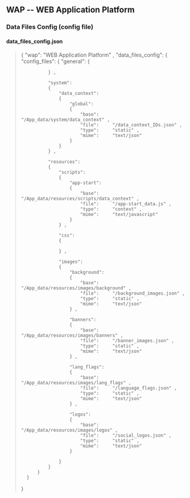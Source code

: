 WAP -- WEB Application Platform
-------------------------------

### Data Files Config (config file)


#### data_files_config.json


> 	{
> 	    "wap": "WEB Application Platform" ,
> 	    "data_files_config":
> 	    {
> 	        "config_files":
> 	        {
> 	            "general":
> 	            {
> 	        
> 	            } ,
> 	    
> 	            "system":
> 	            {
> 	                "data_context":
> 	                {
> 	                    "global":
> 	                    {
> 	                        "base":     "/App_data/system/data_context" ,
> 	                        "file":     "/data_context_IDs.json" ,
> 	                        "type":     "static" ,
> 	                        "mime":     "text/json"
> 	                    }
> 	                }
> 	            } ,
> 	            
> 	            "resources":
> 	            {
> 	                "scripts":
> 	                {
> 	                    "app-start":
> 	                    {
> 	                        "base":     "/App_data/resources/scripts/data_context" ,
> 	                        "file":     "/app-start_data.js" ,
> 	                        "type":     "context" ,
> 	                        "mime":     "text/javascript"
> 	                    }
> 	                } ,
> 	                
> 	                "css":
> 	                {
> 	                    
> 	                } ,
> 	                
> 	                "images":
> 	                {
> 	                    "background":
> 	                    {
> 	                        "base":     "/App_data/resources/images/background" ,
> 	                        "file":     "/background_images.json" ,
> 	                        "type":     "static" ,
> 	                        "mime":     "text/json"
> 	                    } ,
> 	                    
> 	                    "banners":
> 	                    {
> 	                        "base":     "/App_data/resources/images/banners" ,
> 	                        "file":     "/banner_images.json" ,
> 	                        "type":     "static" ,
> 	                        "mime":     "text/json"
> 	                    } ,
> 	                    
> 	                    "lang_flags":
> 	                    {
> 	                        "base":     "/App_data/resources/images/lang_flags" ,
> 	                        "file":     "/language_flags.json" ,
> 	                        "type":     "static" ,
> 	                        "mime":     "text/json"
> 	                    } ,
> 	                    
> 	                    "logos":
> 	                    {
> 	                        "base":     "/App_data/resources/images/logos" ,
> 	                        "file":     "/social_logos.json" ,
> 	                        "type":     "static" ,
> 	                        "mime":     "text/json"
> 	                    }
> 	                    
> 	                }
> 	            }
> 	        }
> 	    }
> 	}

